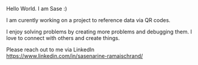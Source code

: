 Hello World. I am Sase :)

I am curently working on a project to reference data
via QR codes. 

I enjoy solving problems by creating more problems and 
debugging them. I love to connect with others and create
things. 

Please reach out to me via LinkedIn https://www.linkedin.com/in/sasenarine-ramaischrand/
